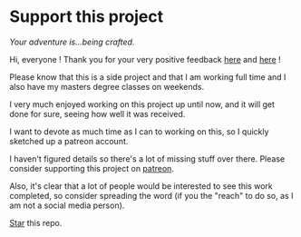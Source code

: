 # Support this project

*Your adventure is...being crafted*.

Hi, everyone ! Thank you for your very positive feedback [here](https://www.reddit.com/r/javascript/comments/aoskao/learn_c_and_its_lower_level_interactively_in_your/) and [here](https://www.reddit.com/r/learnprogramming/comments/aosk8b/learn_c_and_its_lower_levels_interactively_in/) !

Please know that this is a side project and that I am working full time and I also have my masters degree classes on weekends.

I very much enjoyed working on this project up until now, and it will get done for sure, seeing how well it was received.

I want to devote as much time as I can to working on this, so I quickly sketched up a patreon account.

I haven't figured details so there's a lot of missing stuff over there.
Please consider supporting this project on [patreon](https://www.patreon.com/vasyop).

Also, it's clear that a lot of people would be interested to see this work completed, so consider spreading the word (if you the "reach" to do so, as I am not a social media person).

[Star](https://github.com/vasyop/miniC-hosting) this repo.